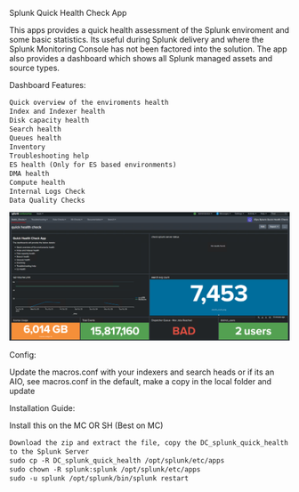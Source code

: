 Splunk Quick Health Check App

This apps provides a quick health assessment of the Splunk enviroment and some basic statistics. Its useful during Splunk delivery and where the Splunk Monitoring Console has not been factored into the solution. The app also provides a dashboard which shows all Splunk managed assets and source types.

Dashboard Features:

    Quick overview of the enviroments health
    Index and Indexer health
    Disk capacity health
    Search health
    Queues health
    Inventory
    Troubleshooting help
    ES health (Only for ES based environments)
    DMA health
    Compute health
    Internal Logs Check 
    Data Quality Checks 




![](images/health.jpg)

Config:

Update the macros.conf with your indexers and search heads or if its an AIO, see macros.conf in the default, make a copy in the local folder and update

Installation Guide:

Install this on the MC OR SH (Best on MC)

    Download the zip and extract the file, copy the DC_splunk_quick_health to the Splunk Server
    sudo cp -R DC_splunk_quick_health /opt/splunk/etc/apps
    sudo chown -R splunk:splunk /opt/splunk/etc/apps
    sudo -u splunk /opt/splunk/bin/splunk restart
